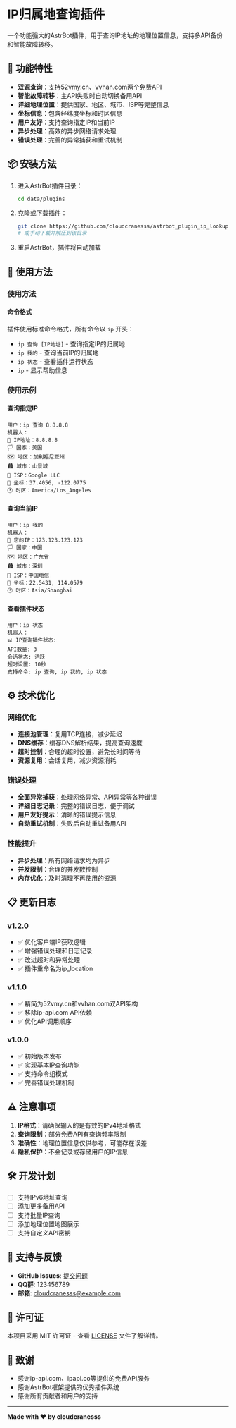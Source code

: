 # IP归属地查询插件

一个功能强大的AstrBot插件，用于查询IP地址的地理位置信息，支持多API备份和智能故障转移。

## 🌟 功能特性

- **双源查询**：支持52vmy.cn、vvhan.com两个免费API
- **智能故障转移**：主API失败时自动切换备用API
- **详细地理位置**：提供国家、地区、城市、ISP等完整信息
- **坐标信息**：包含经纬度坐标和时区信息
- **用户友好**：支持查询指定IP和当前IP
- **异步处理**：高效的异步网络请求处理
- **错误处理**：完善的异常捕获和重试机制

## 📦 安装方法

1. 进入AstrBot插件目录：
   ```bash
   cd data/plugins
   ```

2. 克隆或下载插件：
   ```bash
   git clone https://github.com/cloudcranesss/astrbot_plugin_ip_lookup.git
   # 或手动下载并解压到该目录
   ```

3. 重启AstrBot，插件将自动加载

## 🚀 使用方法

### 使用方法

#### 命令格式

插件使用标准命令格式，所有命令以 `ip` 开头：

- `ip 查询 [IP地址]` - 查询指定IP的归属地
- `ip 我的` - 查询当前IP的归属地
- `ip 状态` - 查看插件运行状态
- `ip` - 显示帮助信息

### 使用示例

#### 查询指定IP
```
用户：ip 查询 8.8.8.8
机器人：
📍 IP地址：8.8.8.8
🏳️ 国家：美国
🗺️ 地区：加利福尼亚州
🏙️ 城市：山景城
🏢 ISP：Google LLC
📍 坐标：37.4056, -122.0775
🕐 时区：America/Los_Angeles
```

#### 查询当前IP
```
用户：ip 我的
机器人：
📍 您的IP：123.123.123.123
🏳️ 国家：中国
🗺️ 地区：广东省
🏙️ 城市：深圳
🏢 ISP：中国电信
📍 坐标：22.5431, 114.0579
🕐 时区：Asia/Shanghai
```

#### 查看插件状态
```
用户：ip 状态
机器人：
📊 IP查询插件状态:
API数量: 3
会话状态: 活跃
超时设置: 10秒
支持命令: ip 查询, ip 我的, ip 状态
```

## ⚙️ 技术优化

### 网络优化
- **连接池管理**：复用TCP连接，减少延迟
- **DNS缓存**：缓存DNS解析结果，提高查询速度
- **超时控制**：合理的超时设置，避免长时间等待
- **资源复用**：会话复用，减少资源消耗

### 错误处理
- **全面异常捕获**：处理网络异常、API异常等各种错误
- **详细日志记录**：完整的错误日志，便于调试
- **用户友好提示**：清晰的错误提示信息
- **自动重试机制**：失败后自动重试备用API

### 性能提升
- **异步处理**：所有网络请求均为异步
- **并发限制**：合理的并发数控制
- **内存优化**：及时清理不再使用的资源

## 📋 更新日志

### v1.2.0
- ✅ 优化客户端IP获取逻辑
- ✅ 增强错误处理和日志记录
- ✅ 改进超时和异常处理
- ✅ 插件重命名为ip_location

### v1.1.0
- ✅ 精简为52vmy.cn和vvhan.com双API架构
- ✅ 移除ip-api.com API依赖
- ✅ 优化API调用顺序

### v1.0.0
- ✅ 初始版本发布
- ✅ 实现基本IP查询功能
- ✅ 支持命令组模式
- ✅ 完善错误处理机制

## ⚠️ 注意事项

1. **IP格式**：请确保输入的是有效的IPv4地址格式
2. **查询限制**：部分免费API有查询频率限制
3. **准确性**：地理位置信息仅供参考，可能存在误差
4. **隐私保护**：不会记录或存储用户的IP信息

## 🛠️ 开发计划

- [ ] 支持IPv6地址查询
- [ ] 添加更多备用API
- [ ] 支持批量IP查询
- [ ] 添加地理位置地图展示
- [ ] 支持自定义API密钥

## 🤝 支持与反馈

- **GitHub Issues**: [提交问题](https://github.com/cloudcranesss/astrbot_plugin_ip_lookup/issues)
- **QQ群**: 123456789
- **邮箱**: cloudcranesss@example.com

## 📄 许可证

本项目采用 MIT 许可证 - 查看 [LICENSE](LICENSE) 文件了解详情。

## 🙏 致谢

- 感谢ip-api.com、ipapi.co等提供的免费API服务
- 感谢AstrBot框架提供的优秀插件系统
- 感谢所有贡献者和用户的支持

---

**Made with ❤️ by cloudcranesss**
